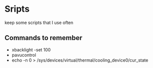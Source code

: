 # Sripts

keep some scripts that I use often

## Commands to remember

* xbacklight -set 100
* pavucontrol
* echo -n 0 > /sys/devices/virtual/thermal/cooling_device0/cur_state
